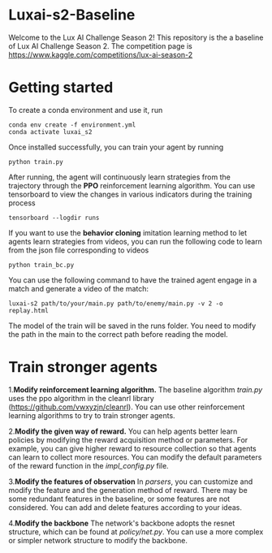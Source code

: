 # Luxai-s2-Baseline
Welcome to the Lux AI Challenge Season 2! This repository is the a baseline of Lux AI Challenge Season 2. The competition page is https://www.kaggle.com/competitions/lux-ai-season-2

# Getting started
To create a conda environment and use it, run
```
conda env create -f environment.yml
conda activate luxai_s2
```
Once installed successfully, you can train your agent by running
```
python train.py
```
After running, the agent will continuously learn strategies from the trajectory through the **PPO** reinforcement learning algorithm. You can use tensorboard to view the changes in various indicators during the training process
```
tensorboard --logdir runs
```
If you want to use the **behavior cloning** imitation learning method to let agents learn strategies from videos, you can run the following code to learn from the json file corresponding to videos
```
python train_bc.py
```
You can use the following command to have the trained agent engage in a match and generate a video of the match:
```
luxai-s2 path/to/your/main.py path/to/enemy/main.py -v 2 -o replay.html
```
The model of the train will be saved in the runs folder. You need to modify the path in the main to the correct path before reading the model.

# Train stronger agents
1.**Modify reinforcement learning algorithm.** 
The baseline algorithm *train.py* uses the ppo algorithm in the cleanrl library (https://github.com/vwxyzjn/cleanrl). You can use other reinforcement learning algorithms to try to train stronger agents.

2.**Modify the given way of reward.** 
You can help agents better learn policies by modifying the reward acquisition method or parameters. For example, you can give higher reward to resource collection so that agents can learn to collect more resources. You can modify the default parameters of the reward function in the *impl_config.py* file.

3.**Modify the features of observation** 
In *parsers*, you can customize and modify the feature and the generation method of reward. There may be some redundant features in the baseline, or some features are not considered. You can add and delete features according to your ideas.

4.**Modify the backbone** 
The network's backbone adopts the resnet structure, which can be found at *policy/net.py*. You can use a more complex or simpler network structure to modify the backbone.
